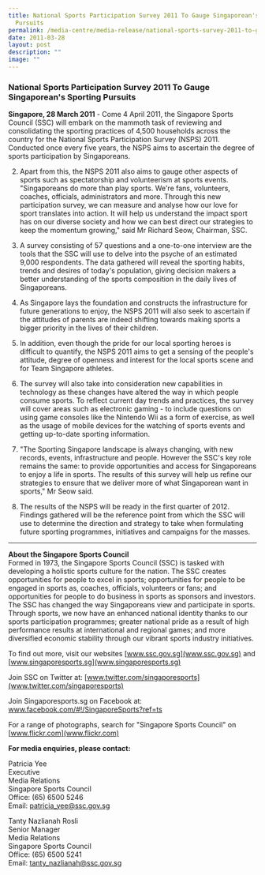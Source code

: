 ```yaml
---
title: National Sports Participation Survey 2011 To Gauge Singaporean's Sporting
  Pursuits
permalink: /media-centre/media-release/national-sports-survey-2011-to-gauge-sporeans-sporting-pursuits/
date: 2011-03-28
layout: post
description: ""
image: ""
---
```

### **National Sports Participation Survey 2011 To Gauge Singaporean's Sporting Pursuits**

**Singapore, 28 March 2011** - Come 4 April 2011, the Singapore Sports Council (SSC) will embark on the mammoth task of reviewing and consolidating the sporting practices of 4,500 households across the country for the National Sports Participation Survey (NSPS) 2011. Conducted once every five years, the NSPS aims to ascertain the degree of sports participation by Singaporeans.

2. Apart from this, the NSPS 2011 also aims to gauge other aspects of sports such as spectatorship and volunteerism at sports events. "Singaporeans do more than play sports. We're fans, volunteers, coaches, officials, administrators and more. Through this new participation survey, we can measure and analyse how our love for sport translates into action. It will help us understand the impact sport has on our diverse society and how we can best direct our strategies to keep the momentum growing," said Mr Richard Seow, Chairman, SSC.

3. A survey consisting of 57 questions and a one-to-one interview are the tools that the SSC will use to delve into the psyche of an estimated 9,000 respondents. The data gathered will reveal the sporting habits, trends and desires of today's population, giving decision makers a better understanding of the sports composition in the daily lives of Singaporeans.

4. As Singapore lays the foundation and constructs the infrastructure for future generations to enjoy, the NSPS 2011 will also seek to ascertain if the attitudes of parents are indeed shifting towards making sports a bigger priority in the lives of their children.

5. In addition, even though the pride for our local sporting heroes is difficult to quantify, the NSPS 2011 aims to get a sensing of the people's attitude, degree of openness and interest for the local sports scene and for Team Singapore athletes.

6. The survey will also take into consideration new capabilities in technology as these changes have altered the way in which people consume sports. To reflect current day trends and practices, the survey will cover areas such as electronic gaming - to include questions on using game consoles like the Nintendo Wii as a form of exercise, as well as the usage of mobile devices for the watching of sports events and getting up-to-date sporting information.

7. "The Sporting Singapore landscape is always changing, with new records, events, infrastructure and people. However the SSC's key role remains the same: to provide opportunities and access for Singaporeans to enjoy a life in sports. The results of this survey will help us refine our strategies to ensure that we deliver more of what Singaporean want in sports," Mr Seow said.

8. The results of the NSPS will be ready in the first quarter of 2012. Findings gathered will be the reference point from which the SSC will use to determine the direction and strategy to take when formulating future sporting programmes, initiatives and campaigns for the masses.

---

**About the Singapore Sports Council**
<br>
Formed in 1973, the Singapore Sports Council (SSC) is tasked with developing a holistic sports culture for the nation. The SSC creates opportunities for people to excel in sports; opportunities for people to be engaged in sports as, coaches, officials, volunteers or fans; and opportunities for people to do business in sports as sponsors and investors. The SSC has changed the way Singaporeans view and participate in sports. Through sports, we now have an enhanced national identity thanks to our sports participation programmes; greater national pride as a result of high performance results at international and regional games; and more diversified economic stability through our vibrant sports industry initiatives.

To find out more, visit our websites [www.ssc.gov.sg](www.ssc.gov.sg) and [www.singaporesports.sg](www.singaporesports.sg)

Join SSC on Twitter at: [www.twitter.com/singaporesports](www.twitter.com/singaporesports)

Join Singaporesports.sg on Facebook at: www.facebook.com/#!/SingaporeSports?ref=ts

For a range of photographs, search for "Singapore Sports Council" on [www.flickr.com](www.flickr.com)

**For media enquiries, please contact:**

Patricia Yee
<br>Executive
<br>Media Relations
<br>Singapore Sports Council
<br>Office: (65) 6500 5246
<br>Email: [patricia_yee@ssc.gov.sg](patricia_yee@ssc.gov.sg)

Tanty Nazlianah Rosli
<br>Senior Manager
<br>Media Relations
<br>Singapore Sports Council
<br>Office: (65) 6500 5241
<br>Email: [tanty_nazlianah@ssc.gov.sg](tanty_nazlianah@ssc.gov.sg)